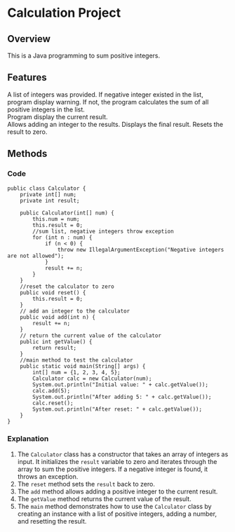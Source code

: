# Calculation Project

## Overview

This is a Java programming to sum positive integers.

## Features
A list of integers was provided. If negative integer existed in the list, program display warning. If not, the program calculates the sum of all positive integers in the list.  
Program display the current result.  
Allows adding an integer to the results.
Displays the final result.
Resets the result to zero.
## Methods
### Code
```
public class Calculator {
    private int[] num;
    private int result;

    public Calculator(int[] num) {
        this.num = num;
        this.result = 0;
        //sum list, negative integers throw exception
        for (int n : num) {
            if (n < 0) {
                throw new IllegalArgumentException("Negative integers are not allowed");
            }
            result += n;
        }
    }
    //reset the calculator to zero
    public void reset() {
        this.result = 0;
    }
    // add an integer to the calculator
    public void add(int n) {
        result += n;
    }
    // return the current value of the calculator
    public int getValue() {
        return result;
    }
    //main method to test the calculator
    public static void main(String[] args) {
        int[] num = {1, 2, 3, 4, 5};
        Calculator calc = new Calculator(num);
        System.out.println("Initial value: " + calc.getValue());
        calc.add(5);
        System.out.println("After adding 5: " + calc.getValue());
        calc.reset();
        System.out.println("After reset: " + calc.getValue());
    }
}
```
### Explanation
1. The `Calculator` class has a constructor that takes an array of integers as input. It initializes the `result` variable to zero and iterates through the array to sum the positive integers. If a negative integer is found, it throws an exception.
2. The `reset` method sets the `result` back to zero.
3. The `add` method allows adding a positive integer to the current result.
4. The `getValue` method returns the current value of the result.
5. The `main` method demonstrates how to use the `Calculator` class by creating an instance with a list of positive integers, adding a number, and resetting the result.



